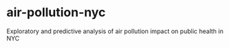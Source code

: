 # air-pollution-nyc
Exploratory and predictive analysis of air pollution impact on public health in NYC
